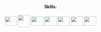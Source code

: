 ##
<h4 align="center"> Skills: </h4>
<div style="display: inline_block" align="center">
 <img align="center" height="30" width="40" src="https://cdn.jsdelivr.net/gh/devicons/devicon/icons/postgresql/postgresql-plain.svg" />
 <img align="center" height="40" width="40" src="https://cdn.jsdelivr.net/gh/devicons/devicon/icons/java/java-original-wordmark.svg" />
 <img align="center" height="30" width="40" src="https://cdn.jsdelivr.net/gh/devicons/devicon/icons/spring/spring-original.svg" />
 <img align="center" height="30" width="40" src="https://cdn.jsdelivr.net/gh/devicons/devicon/icons/javascript/javascript-plain.svg" />
 <img align="center" height="30" width="40" src="https://cdn.jsdelivr.net/gh/devicons/devicon/icons/angularjs/angularjs-plain.svg" />
 <img align="center" height="30" width="40" src="https://cdn.jsdelivr.net/gh/devicons/devicon/icons/html5/html5-original.svg" />
 <img align="center" height="30" width="40" src="https://cdn.jsdelivr.net/gh/devicons/devicon/icons/css3/css3-original.svg" />
